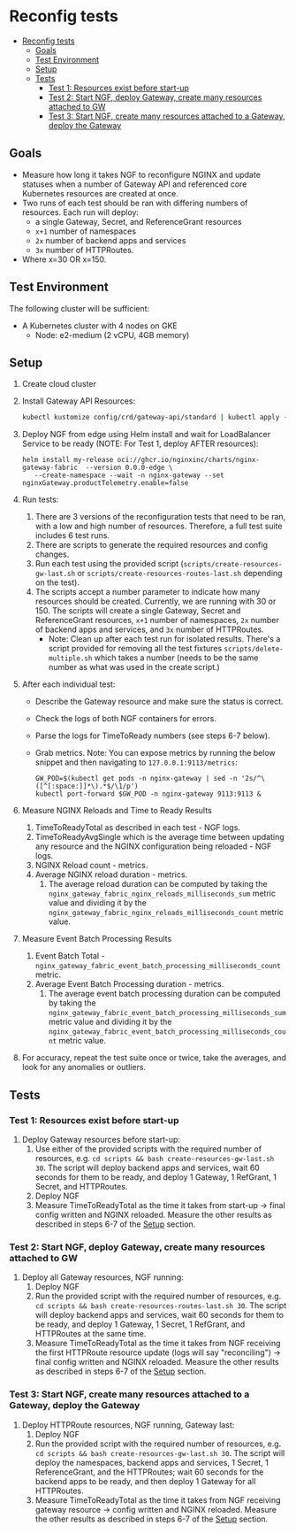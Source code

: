# Reconfig tests

<!-- TOC -->
- [Reconfig tests](#reconfig-tests)
  - [Goals](#goals)
  - [Test Environment](#test-environment)
  - [Setup](#setup)
  - [Tests](#tests)
    - [Test 1: Resources exist before start-up](#test-1-resources-exist-before-start-up)
    - [Test 2: Start NGF, deploy Gateway, create many resources attached to GW](#test-2-start-ngf-deploy-gateway-create-many-resources-attached-to-gw)
    - [Test 3: Start NGF, create many resources attached to a Gateway, deploy the Gateway](#test-3-start-ngf-create-many-resources-attached-to-a-gateway-deploy-the-gateway)
<!-- TOC -->

## Goals

- Measure how long it takes NGF to reconfigure NGINX and update statuses when a number of Gateway API and
  referenced core Kubernetes resources are created at once.
- Two runs of each test should be ran with differing numbers of resources. Each run will deploy:
  - a single Gateway, Secret, and ReferenceGrant resources
  - `x+1` number of namespaces
  - `2x` number of backend apps and services
  - `3x` number of HTTPRoutes.
- Where x=30 OR x=150.

## Test Environment

The following cluster will be sufficient:

- A Kubernetes cluster with 4 nodes on GKE
  - Node: e2-medium (2 vCPU, 4GB memory)

## Setup

1. Create cloud cluster
2. Install Gateway API Resources:

   ```bash
   kubectl kustomize config/crd/gateway-api/standard | kubectl apply -f -
   ```

3. Deploy NGF from edge using Helm install and wait for LoadBalancer Service to be ready
   (NOTE: For Test 1, deploy AFTER resources):

   ```console
   helm install my-release oci://ghcr.io/nginxinc/charts/nginx-gateway-fabric  --version 0.0.0-edge \
      --create-namespace --wait -n nginx-gateway --set nginxGateway.productTelemetry.enable=false
   ```

4. Run tests:
   1. There are 3 versions of the reconfiguration tests that need to be ran, with a low and high number of resources.
      Therefore, a full test suite includes 6 test runs.
   2. There are scripts to generate the required resources and config changes.
   3. Run each test using the provided script (`scripts/create-resources-gw-last.sh` or
      `scripts/create-resources-routes-last.sh` depending on the test).
   4. The scripts accept a number parameter to indicate how many resources should be created. Currently, we are running
      with 30 or 150. The scripts will create a single Gateway, Secret and ReferenceGrant resources, `x+1` number of
      namespaces, `2x` number of backend apps and services, and `3x` number of HTTPRoutes.
      - Note: Clean up after each test run for isolated results. There's a script provided for removing all the test
        fixtures `scripts/delete-multiple.sh` which takes a number (needs to be the same number as what was used in the
        create script.)
5. After each individual test:

   - Describe the Gateway resource and make sure the status is correct.
   - Check the logs of both NGF containers for errors.
   - Parse the logs for TimeToReady numbers (see steps 6-7 below).
   - Grab metrics.
     Note: You can expose metrics by running the below snippet and then navigating to `127.0.0.1:9113/metrics`:

     ```console
     GW_POD=$(kubectl get pods -n nginx-gateway | sed -n '2s/^\([^[:space:]]*\).*$/\1/p')
     kubectl port-forward $GW_POD -n nginx-gateway 9113:9113 &
     ```

6. Measure NGINX Reloads and Time to Ready Results
   1. TimeToReadyTotal as described in each test - NGF logs.
   2. TimeToReadyAvgSingle which is the average time between updating any resource and the
      NGINX configuration being reloaded - NGF logs.
   3. NGINX Reload count - metrics.
   4. Average NGINX reload duration - metrics.
      1. The average reload duration can be computed by taking the `nginx_gateway_fabric_nginx_reloads_milliseconds_sum`
         metric value and dividing it by the `nginx_gateway_fabric_nginx_reloads_milliseconds_count` metric value.
7. Measure Event Batch Processing Results
   1. Event Batch Total - `nginx_gateway_fabric_event_batch_processing_milliseconds_count` metric.
   2. Average Event Batch Processing duration - metrics.
      1. The average event batch processing duration can be computed by taking the `nginx_gateway_fabric_event_batch_processing_milliseconds_sum`
         metric value and dividing it by the `nginx_gateway_fabric_event_batch_processing_milliseconds_count` metric value.
8. For accuracy, repeat the test suite once or twice, take the averages, and look for any anomalies or outliers.

## Tests

### Test 1: Resources exist before start-up

1. Deploy Gateway resources before start-up:
   1. Use either of the provided scripts with the required number of resources,
      e.g. `cd scripts && bash create-resources-gw-last.sh 30`. The script will deploy backend apps and services, wait
      60 seconds for them to be ready, and deploy 1 Gateway, 1 RefGrant, 1 Secret, and HTTPRoutes.
   2. Deploy NGF
   3. Measure TimeToReadyTotal as the time it takes from start-up -> final config written and
      NGINX reloaded. Measure the other results as described in steps 6-7 of the [Setup](#setup) section.

### Test 2: Start NGF, deploy Gateway, create many resources attached to GW

1. Deploy all Gateway resources, NGF running:
   1. Deploy NGF
   2. Run the provided script with the required number of resources,
      e.g. `cd scripts && bash create-resources-routes-last.sh 30`. The script will deploy backend apps and services,
      wait 60 seconds for them to be ready, and deploy 1 Gateway, 1 Secret, 1 RefGrant, and HTTPRoutes at the same time.
   3. Measure TimeToReadyTotal as the time it takes from NGF receiving the first HTTPRoute resource update (logs will say "reconciling") -> final
      config written and NGINX reloaded. Measure the other results as described in steps 6-7 of the [Setup](#setup) section.

### Test 3: Start NGF, create many resources attached to a Gateway, deploy the Gateway

1. Deploy HTTPRoute resources, NGF running, Gateway last:
   1. Deploy NGF
   2. Run the provided script with the required number of resources,
      e.g. `cd scripts && bash create-resources-gw-last.sh 30`.
      The script will deploy the namespaces, backend apps and services, 1 Secret, 1 ReferenceGrant, and the HTTPRoutes;
      wait 60 seconds for the backend apps to be ready, and then deploy 1 Gateway for all HTTPRoutes.
   3. Measure TimeToReadyTotal as the time it takes from NGF receiving gateway resource -> config written and NGINX reloaded.
      Measure the other results as described in steps 6-7 of the [Setup](#setup) section.
